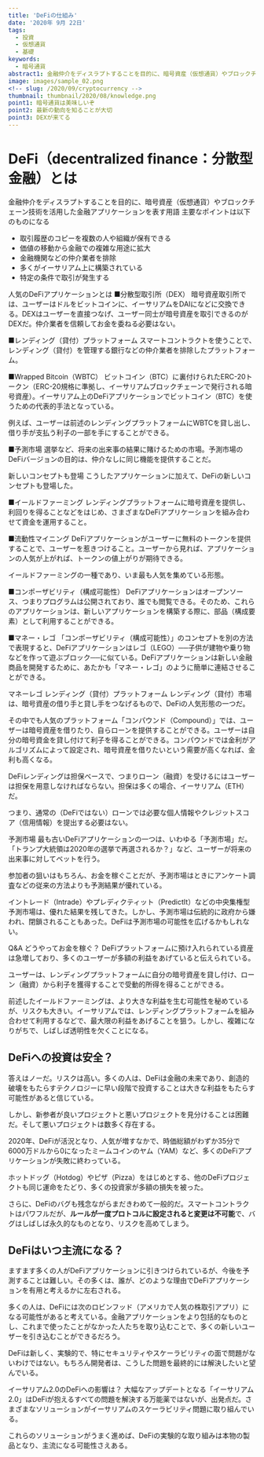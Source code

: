 ```yaml
---
title: 'DeFiの仕組み'
date: '2020年 9月 22日'
tags:
  - 投資
  - 仮想通貨
  - 基礎
keywords:
  - 暗号通貨
abstract1: 金融仲介をディスラプトすることを目的に、暗号資産（仮想通貨）やブロックチェーン技術を活用した金融アプリケーションを表す用語
image: images/sample_02.png
<!-- slug: /2020/09/cryptocurrency -->
thumbnail: thumbnail/2020/08/knowledge.png
point1: 暗号通貨は美味しいぞ
point2: 最新の動向を知ることが大切
point3: DEXが来てる
---
```


# DeFi（decentralized finance：分散型金融）とは
金融仲介をディスラプトすることを目的に、暗号資産（仮想通貨）やブロックチェーン技術を活用した金融アプリケーションを表す用語
主要なポイントは以下のものになる
- 取引履歴のコピーを複数の人や組織が保有できる
- 価値の移動から金融での複雑な用途に拡大
- 金融機関などの仲介業者を排除
- 多くがイーサリアム上に構築されている
- 特定の条件で取引が発生する

人気のDeFiアプリケーションとは
■分散型取引所（DEX）
暗号資産取引所では、ユーザーはドルをビットコインに、イーサリアムをDAIになどに交換できる。DEXはユーザーを直接つなげ、ユーザー同士が暗号資産を取引できるのがDEXだ。仲介業者を信頼してお金を委ねる必要はない。

■レンディング（貸付）プラットフォーム
スマートコントラクトを使うことで、レンディング（貸付）を管理する銀行などの仲介業者を排除したプラットフォーム。

■Wrapped Bitcoin（WBTC）
ビットコイン（BTC）に裏付けられたERC-20トークン（ERC-20規格に準拠し、イーサリアムブロックチェーンで発行される暗号資産）。イーサリアム上のDeFiアプリケーションでビットコイン（BTC）を使うための代表的手法となっている。

例えば、ユーザーは前述のレンディングプラットフォームにWBTCを貸し出し、借り手が支払う利子の一部を手にすることができる。

■予測市場
選挙など、将来の出来事の結果に賭けるための市場。予測市場のDeFiバージョンの目的は、仲介なしに同じ機能を提供することだ。

新しいコンセプトも登場
こうしたアプリケーションに加えて、DeFiの新しいコンセプトも登場した。

■イールドファーミング
レンディングプラットフォームに暗号資産を提供し、利回りを得ることなどをはじめ、さまざまなDeFiアプリケーションを組み合わせて資金を運用すること。

■流動性マイニング
DeFiアプリケーションがユーザーに無料のトークンを提供することで、ユーザーを惹きつけること。ユーザーから見れば、アプリケーションの人気が上がれば、トークンの値上がりが期待できる。

イールドファーミングの一種であり、いま最も人気を集めている形態。

■コンポーザビリティ（構成可能性）
DeFiアプリケーションはオープンソース、つまりプログラムは公開されており、誰でも閲覧できる。そのため、これらのアプリケーションは、新しいアプリケーションを構築する際に、部品（構成要素）として利用することができる。

■マネー・レゴ
「コンポーザビリティ（構成可能性）」のコンセプトを別の方法で表現すると、DeFiアプリケーションはレゴ（LEGO）──子供が建物や乗り物などを作って遊ぶブロック──に似ている。DeFiアプリケーションは新しい金融商品を開発するために、あたかも「マネー・レゴ」のように簡単に連結させることができる。

マネーレゴ
レンディング（貸付）プラットフォーム
レンディング（貸付）市場は、暗号資産の借り手と貸し手をつなげるもので、DeFiの人気形態の一つだ。

その中でも人気のプラットフォーム「コンパウンド（Compound）」では、ユーザーは暗号資産を借りたり、自らローンを提供することができる。ユーザーは自分の暗号資金を貸し付けて利子を得ることができる。コンパウンドでは金利がアルゴリズムによって設定され、暗号資産を借りたいという需要が高くなれば、金利も高くなる。

DeFiレンディングは担保ベースで、つまりローン（融資）を受けるにはユーザーは担保を用意しなければならない。担保は多くの場合、イーサリアム（ETH）だ。

つまり、通常の（DeFiではない）ローンでは必要な個人情報やクレジットスコア（信用情報）を提出する必要はない。

予測市場
最も古いDeFiアプリケーションの一つは、いわゆる「予測市場」だ。「トランプ大統領は2020年の選挙で再選されるか？」など、ユーザーが将来の出来事に対してベットを行う。

参加者の狙いはもちろん、お金を稼ぐことだが、予測市場はときにアンケート調査などの従来の方法よりも予測結果が優れている。

イントレード（Intrade）やプレディクティット（PredictIt）などの中央集権型予測市場は、優れた結果を残してきた。しかし、予測市場は伝統的に政府から嫌われ、閉鎖されることもあった。DeFiは予測市場の可能性を広げるかもしれない。

Q&A
どうやってお金を稼ぐ？
DeFiプラットフォームに預け入れられている資産は急増しており、多くのユーザーが多額の利益をあげていると伝えられている。

ユーザーは、レンディングプラットフォームに自分の暗号資産を貸し付け、ローン（融資）から利子を獲得することで受動的所得を得ることができる。

前述したイールドファーミングは、より大きな利益を生む可能性を秘めているが、リスクも大きい。イーサリアムでは、レンディングプラットフォームを組み合わせて利用するなどで、最大限の利益をあげることを狙う。しかし、複雑になりがちで、しばしば透明性を欠くことになる。

## DeFiへの投資は安全？
答えはノーだ。リスクは高い。多くの人は、DeFiは金融の未来であり、創造的破壊をもたらすテクノロジーに早い段階で投資することは大きな利益をもたらす可能性があると信じている。

しかし、新参者が良いプロジェクトと悪いプロジェクトを見分けることは困難だ。そして悪いプロジェクトは数多く存在する。

2020年、DeFiが活況となり、人気が増すなかで、時価総額がわずか35分で6000万ドルから0になったミームコインのヤム（YAM）など、多くのDeFiアプリケーションが失敗に終わっている。

ホットドッグ（Hotdog）やピザ（Pizza）をはじめとする、他のDeFiプロジェクトも同じ運命をたどり、多くの投資家が多額の損失を被った。

さらに、DeFiのバグも残念ながらまだきわめて一般的だ。スマートコントラクトはパワフルだが、**ルールが一度プロトコルに設定されると変更は不可能**で、バグはしばしば永久的なものとなり、リスクを高めてしまう。

## DeFiはいつ主流になる？
ますます多くの人がDeFiアプリケーションに引きつけられているが、今後を予測することは難しい。その多くは、誰が、どのような理由でDeFiアプリケーションを有用と考えるかに左右される。

多くの人は、DeFiには次のロビンフッド（アメリカで人気の株取引アプリ）になる可能性があると考えている。金融アプリケーションをより包括的なものとし、これまで使ったことがなかった人たちを取り込むことで、多くの新しいユーザーを引き込むことができるだろう。

DeFiは新しく、実験的で、特にセキュリティやスケーラビリティの面で問題がないわけではない。もちろん開発者は、こうした問題を最終的には解決したいと望んでいる。

イーサリアム2.0のDeFiへの影響は？
大幅なアップデートとなる「イーサリアム2.0」はDeFiが抱えるすべての問題を解決する万能薬ではないが、出発点だ。さまざまなソリューションがイーサリアムのスケーラビリティ問題に取り組んでいる。

これらのソリューションがうまく進めば、DeFiの実験的な取り組みは本物の製品となり、主流になる可能性さえある。